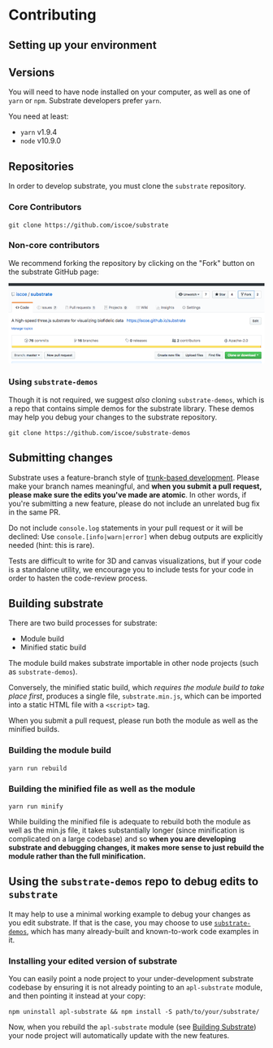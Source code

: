 # Contributing

## Setting up your environment

## Versions

You will need to have node installed on your computer, as well as one of `yarn` or `npm`. Substrate developers prefer `yarn`.

You need at least:

- `yarn` v1.9.4
- `node` v10.9.0

## Repositories

In order to develop substrate, you must clone the `substrate` repository.

### Core Contributors

```shell
git clone https://github.com/iscoe/substrate
```

### Non-core contributors

We recommend forking the repository by clicking on the "Fork" button on the substrate GitHub page:

![](docs/fork.png)


### Using `substrate-demos`

Though it is not required, we suggest _also_ cloning `substrate-demos`, which is a repo that contains simple demos for the substrate library. These demos may help you debug your changes to the substrate repository.

```shell
git clone https://github.com/iscoe/substrate-demos
```

## Submitting changes

Substrate uses a feature-branch style of [trunk-based development](https://trunkbaseddevelopment.com/). Please make your branch names meaningful, and **when you submit a pull request, please make sure the edits you've made are atomic**. In other words, if you're submitting a new feature, please do not include an unrelated bug fix in the same PR.

Do not include `console.log` statements in your pull request or it will be declined: Use `console.[info|warn|error]` when debug outputs are explicitly needed (hint: this is rare).

Tests are difficult to write for 3D and canvas visualizations, but if your code is a standalone utility, we encourage you to include tests for your code in order to hasten the code-review process.

## Building substrate

There are two build processes for substrate:

- Module build
- Minified static build

The module build makes substrate importable in other node projects (such as `substrate-demos`).

Conversely, the minified static build, which _requires the module build to take place first_, produces a single file, `substrate.min.js`, which can be imported into a static HTML file with a `<script>` tag.

When you submit a pull request, please run both the module as well as the minified builds.

### Building the module build

```
yarn run rebuild
```

### Building the minified file as well as the module

```
yarn run minify
```

While building the minified file is adequate to rebuild both the module as well as the min.js file, it takes substantially longer (since minification is complicated on a large codebase) and so **when you are developing substrate and debugging changes, it makes more sense to just rebuild the module rather than the full minification.**


## Using the `substrate-demos` repo to debug edits to `substrate`

It may help to use a minimal working example to debug your changes as you edit substrate. If that is the case, you may choose to use [`substrate-demos`](https://github.com/iscoe/substrate-demos), which has many already-built and known-to-work code examples in it.

### Installing your edited version of substrate

You can easily point a node project to your under-development substrate codebase by ensuring it is not already pointing to an `apl-substrate` module, and then pointing it instead at your copy:

```shell
npm uninstall apl-substrate && npm install -S path/to/your/substrate/
```

Now, when you rebuild the `apl-substrate` module (see [Building Substrate](#building-substrate)) your node project will automatically update with the new features.
